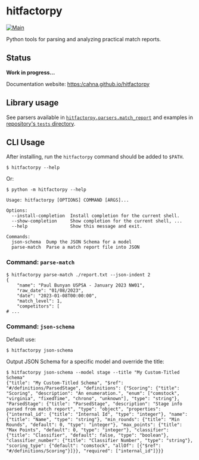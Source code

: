 # hitfactorpy

[![Main](https://github.com/cahna/hitfactorpy/actions/workflows/main.yaml/badge.svg)](https://github.com/cahna/hitfactorpy/actions/workflows/main.yaml)

Python tools for parsing and analyzing practical match reports.

## Status

**Work in progress...**

Documentation website: [https:/cahna.github.io/hitfactorpy](https:/cahna.github.io/hitfactorpy)

## Library usage

See parsers available in [`hitfactorpy.parsers.match_report`](https://github.com/cahna/hitfactorpy/tree/main/hitfactorpy/parsers/match_report) and examples in [repository's `tests` directory](https://github.com/cahna/hitfactorpy/tree/main/tests).

## CLI Usage

After installing, run the `hitfactorpy` command should be added to `$PATH`.

```console
$ hitfactorpy --help
```

Or:

<div class="termy">

```console
$ python -m hitfactorpy --help

Usage: hitfactorpy [OPTIONS] COMMAND [ARGS]...

Options:
  --install-completion  Install completion for the current shell.
  --show-completion     Show completion for the current shell, ...
  --help                Show this message and exit.

Commands:
  json-schema  Dump the JSON Schema for a model  
  parse-match  Parse a match report file into JSON

```

</div>

### Command: `parse-match`

<div class="termy">

```console
$ hitfactorpy parse-match ./report.txt --json-indent 2
{
    "name": "Paul Bunyan USPSA - January 2023 NW01",
    "raw_date": "01/08/2023",
    "date": "2023-01-08T00:00:00",
    "match_level": 1,
    "competitors": [ 
# ...
```

</div>

### Command: `json-schema`

Default use:

```console
$ hitfactorpy json-schema
```

Output JSON Schema for a specific model and override the title:

<div class="termy">

```console
$ hitfactorpy json-schema --model stage --title "My Custom-Titled Schema"
{"title": "My Custom-Titled Schema", "$ref": "#/definitions/ParsedStage", "definitions": {"Scoring": {"title": "Scoring", "description": "An enumeration.", "enum": ["comstock", "virginia", "fixedTime", "chrono", "unknown"], "type": "string"}, "ParsedStage": {"title": "ParsedStage", "description": "Stage info parsed from match report", "type": "object", "properties": {"internal_id": {"title": "Internal Id", "type": "integer"}, "name": {"title": "Name", "type": "string"}, "min_rounds": {"title": "Min Rounds", "default": 0, "type": "integer"}, "max_points": {"title": "Max Points", "default": 0, "type": "integer"}, "classifier": {"title": "Classifier", "default": false, "type": "boolean"}, "classifier_number": {"title": "Classifier Number", "type": "string"}, "scoring_type": {"default": "comstock", "allOf": [{"$ref": "#/definitions/Scoring"}]}}, "required": ["internal_id"]}}}
```

</div>
